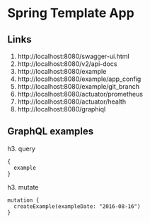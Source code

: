 Spring Template App
===================

Links
-----

1. http://localhost:8080/swagger-ui.html
1. http://localhost:8080/v2/api-docs
1. http://localhost:8080/example
1. http://localhost:8080/example/app_config
1. http://localhost:8080/example/git_branch
1. http://localhost:8080/actuator/prometheus
1. http://localhost:8080/actuator/health
1. http://localhost:8080/graphiql


GraphQL examples
----------------

h3.  query

    {
      example
    }

h3. mutate

    mutation {
      createExample(exampleDate: "2016-08-16")
    }
